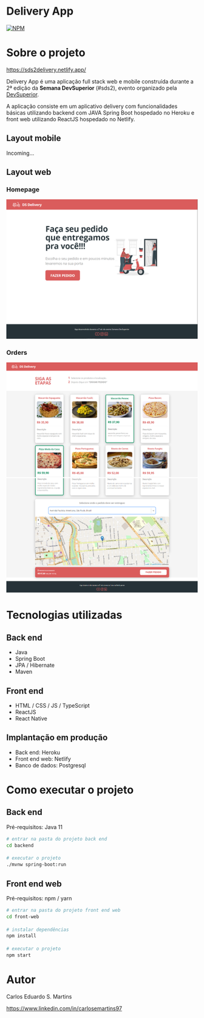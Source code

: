 # Delivery App
[![NPM](https://img.shields.io/npm/l/react)](https://github.com/carlosemartins97/deliveryfood/blob/main/LICENSE) 

# Sobre o projeto
https://sds2delivery.netlify.app/

Delivery App é uma aplicação full stack web e mobile construída durante a 2ª edição da **Semana DevSuperior** (#sds2), evento organizado pela [DevSuperior](https://devsuperior.com "Site da DevSuperior").

A aplicação consiste em um aplicativo delivery com funcionalidades básicas utilizando backend com JAVA Spring Boot hospedado no Heroku e front web utilizando ReactJS hospedado no Netlify.

## Layout mobile
Incoming...

## Layout web
### Homepage
![Web 1](https://github.com/carlosemartins97/deliveryfood/blob/main/assets/web2.png?raw=true)
### Orders
![Web 2.1](https://github.com/carlosemartins97/deliveryfood/blob/main/assets/web1.1.png?raw=true)
![Web 2.2](https://github.com/carlosemartins97/deliveryfood/blob/main/assets/web1.2.png?raw=true)


# Tecnologias utilizadas
## Back end
- Java
- Spring Boot
- JPA / Hibernate
- Maven
## Front end
- HTML / CSS / JS / TypeScript
- ReactJS
- React Native
## Implantação em produção
- Back end: Heroku
- Front end web: Netlify
- Banco de dados: Postgresql

# Como executar o projeto

## Back end
Pré-requisitos: Java 11

```bash
# entrar na pasta do projeto back end
cd backend

# executar o projeto
./mvnw spring-boot:run
```

## Front end web
Pré-requisitos: npm / yarn

```bash
# entrar na pasta do projeto front end web
cd front-web

# instalar dependências
npm install

# executar o projeto
npm start
```

# Autor

Carlos Eduardo S. Martins

https://www.linkedin.com/in/carlosemartins97

